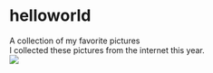 # helloworld
A collection of my favorite pictures <br>
I collected these pictures from the internet this year.<br>
<img src="https://imgur.com/a/hZ2Ve4F">
